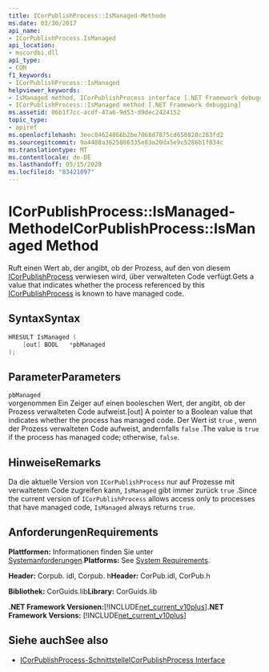 ```yaml
---
title: ICorPublishProcess::IsManaged-Methode
ms.date: 03/30/2017
api_name:
- ICorPublishProcess.IsManaged
api_location:
- mscordbi.dll
api_type:
- COM
f1_keywords:
- ICorPublishProcess::IsManaged
helpviewer_keywords:
- IsManaged method, ICorPublishProcess interface [.NET Framework debugging]
- ICorPublishProcess::IsManaged method [.NET Framework debugging]
ms.assetid: 06b1f7cc-acdf-47a6-9d53-d9dec2424152
topic_type:
- apiref
ms.openlocfilehash: 3eec84624866b2be7068d7875cd650828c283fd2
ms.sourcegitcommit: 9a4488a3625866335e83a20da5e9c5286b1f034c
ms.translationtype: MT
ms.contentlocale: de-DE
ms.lasthandoff: 05/15/2020
ms.locfileid: "83421097"
---
```

# <a name="icorpublishprocessismanaged-method"></a><span data-ttu-id="01539-102">ICorPublishProcess::IsManaged-Methode</span><span class="sxs-lookup"><span data-stu-id="01539-102">ICorPublishProcess::IsManaged Method</span></span>
<span data-ttu-id="01539-103">Ruft einen Wert ab, der angibt, ob der Prozess, auf den von diesem [ICorPublishProcess](icorpublishprocess-interface.md) verwiesen wird, über verwalteten Code verfügt.</span><span class="sxs-lookup"><span data-stu-id="01539-103">Gets a value that indicates whether the process referenced by this [ICorPublishProcess](icorpublishprocess-interface.md) is known to have managed code.</span></span>  
  
## <a name="syntax"></a><span data-ttu-id="01539-104">Syntax</span><span class="sxs-lookup"><span data-stu-id="01539-104">Syntax</span></span>  
  
```cpp  
HRESULT IsManaged (  
    [out] BOOL   *pbManaged  
);  
```  
  
## <a name="parameters"></a><span data-ttu-id="01539-105">Parameter</span><span class="sxs-lookup"><span data-stu-id="01539-105">Parameters</span></span>  
 `pbManaged`  
 <span data-ttu-id="01539-106">vorgenommen Ein Zeiger auf einen booleschen Wert, der angibt, ob der Prozess verwalteten Code aufweist.</span><span class="sxs-lookup"><span data-stu-id="01539-106">[out] A pointer to a Boolean value that indicates whether the process has managed code.</span></span> <span data-ttu-id="01539-107">Der Wert ist `true` , wenn der Prozess verwalteten Code aufweist, andernfalls `false` .</span><span class="sxs-lookup"><span data-stu-id="01539-107">The value is `true` if the process has managed code; otherwise, `false`.</span></span>  
  
## <a name="remarks"></a><span data-ttu-id="01539-108">Hinweise</span><span class="sxs-lookup"><span data-stu-id="01539-108">Remarks</span></span>  
 <span data-ttu-id="01539-109">Da die aktuelle Version von `ICorPublishProcess` nur auf Prozesse mit verwaltetem Code zugreifen kann, `IsManaged` gibt immer zurück `true` .</span><span class="sxs-lookup"><span data-stu-id="01539-109">Since the current version of `ICorPublishProcess` allows access only to processes that have managed code, `IsManaged` always returns `true`.</span></span>  
  
## <a name="requirements"></a><span data-ttu-id="01539-110">Anforderungen</span><span class="sxs-lookup"><span data-stu-id="01539-110">Requirements</span></span>  
 <span data-ttu-id="01539-111">**Plattformen:** Informationen finden Sie unter [Systemanforderungen](../../get-started/system-requirements.md).</span><span class="sxs-lookup"><span data-stu-id="01539-111">**Platforms:** See [System Requirements](../../get-started/system-requirements.md).</span></span>  
  
 <span data-ttu-id="01539-112">**Header:** Corpub. idl, Corpub. h</span><span class="sxs-lookup"><span data-stu-id="01539-112">**Header:** CorPub.idl, CorPub.h</span></span>  
  
 <span data-ttu-id="01539-113">**Bibliothek:** CorGuids.lib</span><span class="sxs-lookup"><span data-stu-id="01539-113">**Library:** CorGuids.lib</span></span>  
  
 <span data-ttu-id="01539-114">**.NET Framework Versionen:**[!INCLUDE[net_current_v10plus](../../../../includes/net-current-v10plus-md.md)]</span><span class="sxs-lookup"><span data-stu-id="01539-114">**.NET Framework Versions:** [!INCLUDE[net_current_v10plus](../../../../includes/net-current-v10plus-md.md)]</span></span>  
  
## <a name="see-also"></a><span data-ttu-id="01539-115">Siehe auch</span><span class="sxs-lookup"><span data-stu-id="01539-115">See also</span></span>

- [<span data-ttu-id="01539-116">ICorPublishProcess-Schnittstelle</span><span class="sxs-lookup"><span data-stu-id="01539-116">ICorPublishProcess Interface</span></span>](icorpublishprocess-interface.md)
